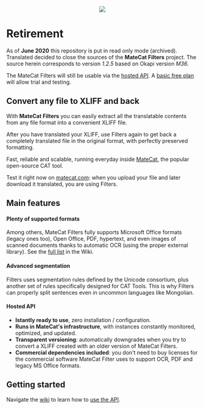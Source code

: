 <p align="center"><img src="http://i.imgur.com/J8FSuWi.png"></p>


# Retirement

As of **June 2020** this repository is put in read only mode (archived).
Translated decided to close the sources of the **MateCat Filters** project.
The source herein corresponds to version _1.2.5_ based on Okapi version _M36_.

The MateCat Filters will still be usable via the [hosted API](https://rapidapi.com/translated/api/matecat-filters/). A [basic free plan](https://docs.rapidapi.com/docs/api-pricing) will allow trial and testing.


## Convert any file to XLIFF and back

With **MateCat Filters** you can easily extract all the translatable contents from any file format into a convenient XLIFF file.

After you have translated your XLIFF, use Filters again to get back a completely translated file in the original format, with perfectly preserved formatting.

Fast, reliable and scalable, running everyday inside [MateCat](https://www.matecat.com/), the popular open-source CAT tool.

Test it right now on [matecat.com](https://www.matecat.com/): when you upload your file and later download it translated, 
you are using Filters.


## Main features

#### Plenty of supported formats
Among others, MateCat Filters fully supports Microsoft Office formats (legacy ones too), Open Office, PDF, hypertext, and even images of scanned documents thanks to automatic OCR (using the proper external library). See the [full list](https://github.com/matecat/MateCat-Filters/wiki/Supported-file-formats) in the Wiki.

#### Advanced segmentation
Filters uses segmentation rules defined by the Unicode consortium, plus another set of rules specifically designed for CAT Tools. This is why Filters can properly split sentences even in uncommon languages like Mongolian.

#### Hosted API
- **Istantly ready to use**, zero installation / configuration.
- **Runs in MateCat's infrastructure**, with instances constantly monitored, optimized, and updated.
- **Transparent versioning**: automatically downgrades when you try to convert a XLIFF created with an older version of MateCat Filters.
- **Commercial dependencies included**: you don't need to buy licenses for the commercial software MateCat Filter uses to support OCR, PDF and legacy MS Office formats.


## Getting started

Navigate the [wiki](https://github.com/matecat/MateCat-Filters/wiki/) to learn how to [use the API](https://github.com/matecat/MateCat-Filters/wiki/API-documentation).
